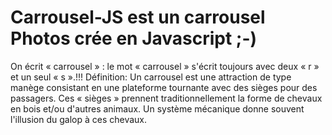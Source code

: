 # Carrousel-JS est un carrousel Photos crée en Javascript ;-)
On écrit « carrousel » : le mot « carrousel » s'écrit toujours avec deux « r » et un seul « s ».!!!
Définition:
Un carrousel est une attraction de type manège consistant en une plateforme tournante avec des sièges pour des passagers. 
Ces « sièges » prennent traditionnellement la forme de chevaux en bois et/ou d'autres animaux. 
Un système mécanique donne souvent l'illusion du galop à ces chevaux.

